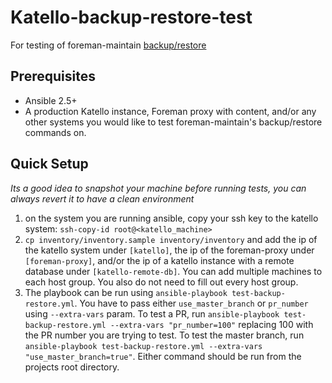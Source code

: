 # Katello-backup-restore-test # 
For testing of foreman-maintain [backup/restore](https://github.com/theforeman/foreman_maintain)

## Prerequisites ##
- Ansible 2.5+
- A production Katello instance, Foreman proxy with content, and/or any other systems you would like to test foreman-maintain's backup/restore commands on.

## Quick Setup ##
*Its a good idea to snapshot your machine before running tests, you can always revert it to have a clean environment*
1. on the system you are running ansible, copy your ssh key to the katello system: `ssh-copy-id root@<katello_machine>`
2. `cp inventory/inventory.sample inventory/inventory` and add the ip of the katello system under `[katello]`, the ip of the foreman-proxy under `[foreman-proxy]`, and/or the ip of a katello instance with a remote database under `[katello-remote-db]`. You can add multiple machines to each host group. You also do not need to fill out every host group.
3. The playbook can be run using `ansible-playbook test-backup-restore.yml`. You have to pass either `use_master_branch` or `pr_number` using `--extra-vars` param. To test a PR, run `ansible-playbook test-backup-restore.yml --extra-vars "pr_number=100"` replacing 100 with the PR number you are trying to test. To test the master branch, run `ansible-playbook test-backup-restore.yml --extra-vars "use_master_branch=true"`. Either command should be run from the projects root directory.
